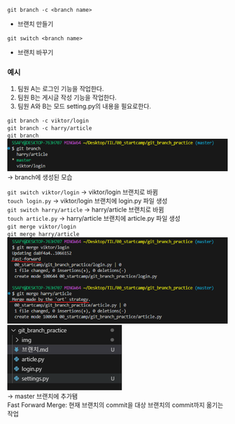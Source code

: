 `git branch -c <branch name>`  
+ 브랜치 만들기

`git switch <branch name>`
+ 브랜치 바꾸기

### 예시
1. 팀원 A는 로그인 기능을 작업한다.
2. 팀원 B는 게시글 작성 기능을 작업한다.
3. 팀원 A와 B는 모드 setting.py의 내용을 필요로한다.

`git branch -c viktor/login`   
`git branch -c harry/article`   
`git branch`   
![alt text](img/img-15.png)  
-> branch에 생성된 모습 

`git switch viktor/login` -> viktor/login 브랜치로 바뀜   
`touch login.py` -> viktor/login 브랜치에 login.py 파일 생성   
`git switch harry/article` -> harry/article 브랜치로 바뀜      
`touch article.py` -> harry/article 브랜치에 article.py 파일 생성    
`git merge viktor/login`   
`git merge harry/article`      
![alt text](img/img-14.png)   
![alt text](img/img-16.png)    
-> master 브랜치에 추가됌   
Fast Forward Merge: 현재 브랜치의 commit을 대상 브랜치의 commit까지 옮기는 작업    

